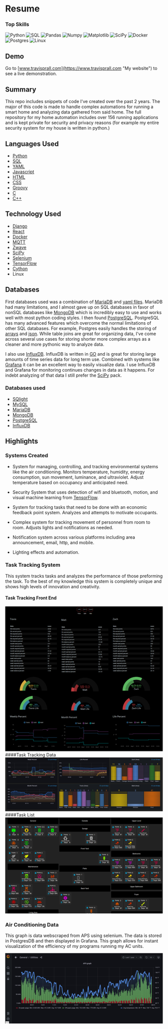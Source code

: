# Resume
### Top Skills
<img src="https://img.shields.io/badge/Lang-Python-blue" height="20" alt="Python" > <img src="https://img.shields.io/badge/Lang-SQL-blue" height="20" alt="SQL" > <img src="https://img.shields.io/badge/Package-Pandas-add8e6" height="20" alt="Pandas" > <img src="https://img.shields.io/badge/Package-Numpy-add8e6" height="20" alt="Numpy" >  <img src="https://img.shields.io/badge/Package-Matplotlib-add8e6" height="20" alt="Matplotlib" > <img src="https://img.shields.io/badge/Package-SciPy-add8e6" height="20" alt="SciPy" > <img src="https://img.shields.io/badge/system-Docker-brightgreen" height="20" alt="Docker" > <img src="https://img.shields.io/badge/system-Postgres-brightgreen" height="20" alt="Postgres" > <img src="https://img.shields.io/badge/system-Linux-brightgreen" height="20" alt="Linux" >

## Demo

Go to [www.travisprall.com](https://www.travisprall.com "My website") to see a live demonstration.

## Summary

This repo includes snippets of code I've created over the past 2 years. The major of this code is made to handle complex automations for running a smart home and 
analyzing data gathered from said home. The full repository for my home automation includes over 156 running applications and is kept private for security and privacy reasons (for example my entire security system for my house is written in python.)


## Languages Used
 + [Python](https://docs.python.org/ "Python Docs")
 + [SQL](https://en.wikipedia.org/wiki/SQL "SQL wiki")
 + [YAML](https://en.wikipedia.org/wiki/YAML "YAML wiki")  
 + [Javascript](https://devdocs.io/javascript/ "Javascript Devdocs") 
 + [HTML](https://en.wikipedia.org/wiki/HTML "HTML wiki")
 + [CSS](https://en.wikipedia.org/wiki/Cascading_Style_Sheets "CSS wiki")
 + [Groovy](http://www.groovy-lang.org/ "Groovy") 
 + [C](https://devdocs.io/c/ "C Devdocs") 
 + [C++](https://devdocs.io/cpp/ "C++ Devdocs") 

## Technology Used
 + [Django](https://www.djangoproject.com/ "Django")
 + [React](https://reactjs.org/ "React")
 + [Docker](https://www.docker.com/ "Docker")
 + [MQTT](https://mqtt.org/ "MQTT")
 + [Zwave](https://en.wikipedia.org/wiki/Z-Wave "Zwave")
 + [SciPy](https://www.scipy.org/ "SciPy Pack")
 + [Selenium](https://www.selenium.dev/ "Selenium Docs")
 + [TensorFlow](https://www.tensorflow.org/ "Tensorflow")
 + [Cython](https://docs.cython.org/en/latest/ "Cython")
 + Linux



## Databases

First databases used was a combination of [MariaDB](https://mariadb.org/ "MariaDB") and [yaml files](https://pypi.org/project/PyYAML/ "YAML Package"). MariaDB had many limitations,  and I almost gave up on SQL databases in favor of nonSQL databases like [MongoDB](https://www.mongodb.com/ "MongoDB") which is incredibly easy to use and works well with most python coding styles. I then found [PostgreSQL](https://www.postgresql.org/ "PostgreSQL"). PostgreSQL has many advanced features which overcome the normal limitations of other SQL databases. For example, Postgres easily handles the storing of [arrays](https://www.postgresql.org/docs/13/arrays.html "Array Data Type") and [json](https://www.postgresql.org/docs/13/datatype-json.html "JSON Data Type"). While table joins are great for organizing data, I've come across several use cases for storing shorter more complex arrays as a cleaner and more pythonic way to analyze data.

I also use [InfluxDB](https://www.influxdata.com/ "InfluxDB"). InfluxDB is written in [GO](https://golang.org/) and is great for storing large amounts of time series data for long term use. Combined with systems like [Grafana](https://grafana.com/) it can be an excellent way to easily visualize data. I use InfluxDB and Grafana for monitoring continues changes in data as it happens. For indebt analyzing of that data I still prefer the [SciPy](https://www.scipy.org/ "SciPy Pack") pack.

### Databases used
+ [SQlight](https://sqlite.org/index.html "SQlight")
+ [MySQL](https://www.mysql.com/ "MySQL")
+ [MariaDB](https://mariadb.org/ "MariaDB")
+ [MongoDB](https://www.mongodb.com/ "MongoDB")
+ [PostgreSQL](https://www.postgresql.org/ "PostgreSQL")
+ [InfluxDB](https://www.influxdata.com/ "InfluxDB")



## Highlights

### Systems Created

+ System for managing, controlling, and tracking environmental systems like the air conditioning. Monitors temperature, humidity, energy consumption, sun movement, luminance, and ultraviolet. Adjust temperature based on occupancy and anticipated need. 

+ Security System that uses detection of wifi and bluetooth, motion, and visual machine learning from [TensorFlow](https://www.tensorflow.org/).

+ System for tracking tasks that need to be done with an economic feedback point system. Analyzes and attempts to motivate occupants.

+ Complex system for tracking movement of personnel from room to room. Adjusts lights and notifications as needed.

+ Notification system across various platforms including area announcement, email, http, and mobile.

+ Lighting effects and automation.


### Task Tracking System


This system tracks tasks and analyzes the performance of those preforming the task. To the best of my knowledge this system is completely unique and shows high levels of innovation and creativity.



#### Task Tracking Front End
![Task Front End](https://github.com/Travis-Prall/resume/blob/main/pics/chore_front_end.png "Task Front End")
####Task Tracking Data
![Chore Data Graph](https://github.com/Travis-Prall/resume/blob/main/pics/chore_data.png "Chore Data")
####Task List
![Task List](https://github.com/Travis-Prall/resume/blob/main/pics/chore_list.png "Task List")


### Air Conditioning Data


This graph is data webscraped from APS using selenium. The data is stored in PostgresDB and then displayed in Grafana. This graph allows for instant visualization of the efficiency of my programs running my AC units.


![Grafana](https://github.com/Travis-Prall/resume/blob/main/pics/grafana_ac_data.png "Grafana AC Graph")
